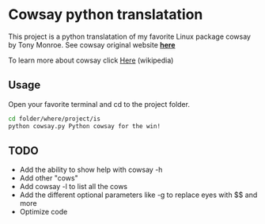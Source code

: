 # Cowsay python translatation

This project is a python translatation of my favorite Linux package cowsay by Tony Monroe.
See cowsay original website [**here**](https://web.archive.org/web/20071026043648/http://www.nog.net/~tony/warez/cowsay.shtml)

To learn more about cowsay click [Here](https://en.wikipedia.org/wiki/Cowsay) (wikipedia)

## Usage

Open your favorite terminal and cd to the project folder.

```bash
cd folder/where/project/is
python cowsay.py Python cowsay for the win!
```

## TODO

* Add the ability to show help with cowsay -h
* Add other "cows"
* Add cowsay -l to list all the cows
* Add the different optional parameters like -g to replace eyes with $$ and more
* Optimize code